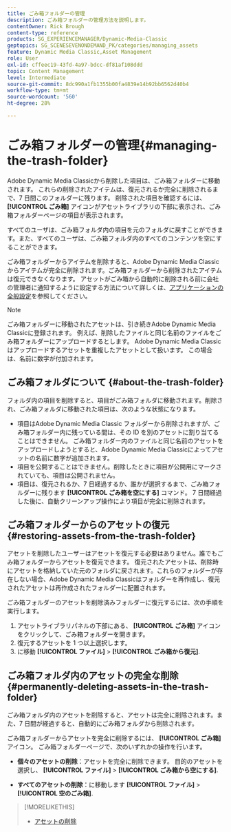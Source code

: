 ```yaml
---
title: ごみ箱フォルダーの管理
description: ごみ箱フォルダーの管理方法を説明します。
contentOwner: Rick Brough
content-type: reference
products: SG_EXPERIENCEMANAGER/Dynamic-Media-Classic
geptopics: SG_SCENESEVENONDEMAND_PK/categories/managing_assets
feature: Dynamic Media Classic,Asset Management
role: User
exl-id: cffeec19-43fd-4a97-bdcc-df81af108ddd
topic: Content Management
level: Intermediate
source-git-commit: 8dc990a1fb1355b00fa4839e14b92bb6562d40b4
workflow-type: tm+mt
source-wordcount: '560'
ht-degree: 28%

---
```


# ごみ箱フォルダーの管理{#managing-the-trash-folder}

Adobe Dynamic Media Classicから削除した項目は、ごみ箱フォルダーに移動されます。 これらの削除されたアイテムは、復元されるか完全に削除されるまで、7 日間このフォルダーに残ります。 削除された項目を確認するには、 **[!UICONTROL ごみ箱]** アイコンがアセットライブラリの下部に表示され、ごみ箱フォルダーページの項目が表示されます。

すべてのユーザは、ごみ箱フォルダ内の項目を元のフォルダに戻すことができます。また、すべてのユーザは、ごみ箱フォルダ内のすべてのコンテンツを空にすることができます。

ごみ箱フォルダーからアイテムを削除すると、Adobe Dynamic Media Classicからアイテムが完全に削除されます。ごみ箱フォルダーから削除されたアイテムは復元できなくなります。 アセットがごみ箱から自動的に削除される前に会社の管理者に通知するように設定する方法について詳しくは、[アプリケーションの全般設定](application-setup.md#general_settings)を参照してください。

>[!NOTE]
>
>ごみ箱フォルダーに移動されたアセットは、引き続きAdobe Dynamic Media Classicに登録されます。 例えば、削除したファイルと同じ名前のファイルをごみ箱フォルダーにアップロードするとします。 Adobe Dynamic Media Classicはアップロードするアセットを重複したアセットとして扱います。 この場合は、名前に数字が付加されます。

## ごみ箱フォルダについて {#about-the-trash-folder}

フォルダ内の項目を削除すると、項目がごみ箱フォルダに移動されます。削除され、ごみ箱フォルダに移動された項目は、次のような状態になります。

* 項目はAdobe Dynamic Media Classic フォルダーから削除されますが、ごみ箱フォルダー内に残っている間は、その ID を別のアセットに割り当てることはできません。 ごみ箱フォルダー内のファイルと同じ名前のアセットをアップロードしようとすると、Adobe Dynamic Media Classicによってアセットの名前に数字が追加されます。
* 項目を公開することはできません。削除したときに項目が公開用にマークされていても、項目は公開されません。
* 項目は、復元されるか、7 日経過するか、誰かが選択するまで、ごみ箱フォルダーに残ります **[!UICONTROL ごみ箱を空にする]** コマンド。 7 日間経過した後に、自動クリーンアップ操作により項目が完全に削除されます。

## ごみ箱フォルダーからのアセットの復元 {#restoring-assets-from-the-trash-folder}

アセットを削除したユーザーはアセットを復元する必要はありません。誰でもごみ箱フォルダーからアセットを復元できます。 復元されたアセットは、削除時にアセットを格納していた元のフォルダに戻されます。これらのフォルダーが存在しない場合、Adobe Dynamic Media Classicはフォルダーを再作成し、復元されたアセットは再作成されたフォルダーに配置されます。

ごみ箱フォルダーのアセットを削除済みフォルダーに復元するには、次の手順を実行します。

1. アセットライブラリパネルの下部にある、 **[!UICONTROL ごみ箱]** アイコンをクリックして、ごみ箱フォルダーを開きます。
1. 復元するアセットを 1 つ以上選択します。
1. に移動 **[!UICONTROL ファイル]** > **[!UICONTROL ごみ箱から復元]**.

## ごみ箱フォルダ内のアセットの完全な削除 {#permanently-deleting-assets-in-the-trash-folder}

ごみ箱フォルダ内のアセットを削除すると、アセットは完全に削除されます。また、7 日間が経過すると、自動的にごみ箱フォルダから削除されます。

ごみ箱フォルダーからアセットを完全に削除するには、 **[!UICONTROL ごみ箱]** アイコン。 ごみ箱フォルダーページで、次のいずれかの操作を行います。

* **個々のアセットの削除**：アセットを完全に削除できます。 目的のアセットを選択し、 **[!UICONTROL ファイル]** > **[!UICONTROL ごみ箱から空にする]**.

* **すべてのアセットの削除**：に移動します **[!UICONTROL ファイル]** > **[!UICONTROL 空のごみ箱]**.

>[!MORELIKETHIS]
>
>* [アセットの削除](moving-renaming-deleting-assets.md#delete_assets)
